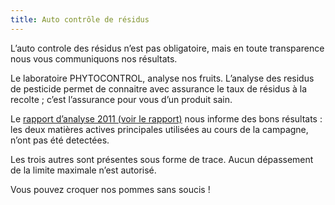 ```yaml
---
title: Auto contrôle de résidus
---
```



L’auto controle des résidus n’est pas obligatoire, mais en toute transparence nous vous communiquons nos résultats.

Le laboratoire PHYTOCONTROL, analyse nos fruits. L’analyse des residus de pesticide permet de connaitre avec assurance le taux de résidus à la recolte  ; c’est l’assurance pour vous d’un produit sain.

Le <a href="{{ site.baseurl }}/assets/documents/rapport-phyto.pdf">rapport d’analyse 2011 (voir le rapport)</a> nous informe des bons résultats : les deux matières actives principales utilisées au cours de la campagne, n’ont pas été detectées.

Les trois autres sont présentes sous forme de trace. Aucun dépassement de la limite maximale n’est autorisé.

Vous pouvez croquer nos pommes sans soucis !
